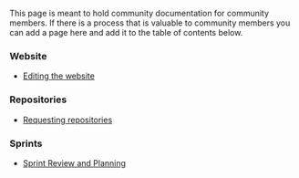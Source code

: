 This page is meant to hold community documentation for community members. If there is a process that is valuable to community members you can add a page here and add it to the table of contents below.

### Website
* [Editing the website](/website.md)


### Repositories
* [Requesting repositories](/repositories.md)

### Sprints
* [Sprint Review and Planning](sprints.md)
